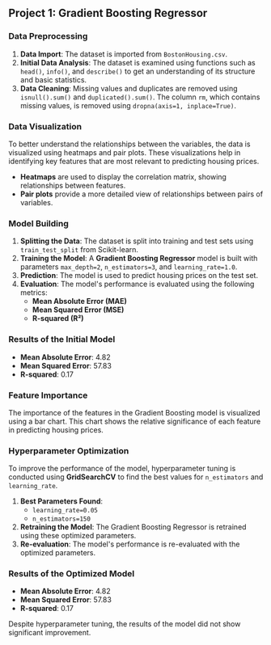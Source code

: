 ## Project 1: Gradient Boosting Regressor

### Data Preprocessing

1. **Data Import**: The dataset is imported from `BostonHousing.csv`.
2. **Initial Data Analysis**: The dataset is examined using functions such as `head()`, `info()`, and `describe()` to get an understanding of its structure and basic statistics.
3. **Data Cleaning**: Missing values and duplicates are removed using `isnull().sum()` and `duplicated().sum()`. The column `rm`, which contains missing values, is removed using `dropna(axis=1, inplace=True)`.

### Data Visualization

To better understand the relationships between the variables, the data is visualized using heatmaps and pair plots. These visualizations help in identifying key features that are most relevant to predicting housing prices.

- **Heatmaps** are used to display the correlation matrix, showing relationships between features.
- **Pair plots** provide a more detailed view of relationships between pairs of variables.

### Model Building

1. **Splitting the Data**: The dataset is split into training and test sets using `train_test_split` from Scikit-learn.
2. **Training the Model**: A **Gradient Boosting Regressor** model is built with parameters `max_depth=2`, `n_estimators=3`, and `learning_rate=1.0`.
3. **Prediction**: The model is used to predict housing prices on the test set.
4. **Evaluation**: The model's performance is evaluated using the following metrics:
   - **Mean Absolute Error (MAE)**
   - **Mean Squared Error (MSE)**
   - **R-squared (R²)**

### Results of the Initial Model

- **Mean Absolute Error**: 4.82
- **Mean Squared Error**: 57.83
- **R-squared**: 0.17

### Feature Importance

The importance of the features in the Gradient Boosting model is visualized using a bar chart. This chart shows the relative significance of each feature in predicting housing prices.

### Hyperparameter Optimization

To improve the performance of the model, hyperparameter tuning is conducted using **GridSearchCV** to find the best values for `n_estimators` and `learning_rate`. 

1. **Best Parameters Found**:
   - `learning_rate=0.05`
   - `n_estimators=150`
2. **Retraining the Model**: The Gradient Boosting Regressor is retrained using these optimized parameters.
3. **Re-evaluation**: The model's performance is re-evaluated with the optimized parameters.

### Results of the Optimized Model

- **Mean Absolute Error**: 4.82
- **Mean Squared Error**: 57.83
- **R-squared**: 0.17

Despite hyperparameter tuning, the results of the model did not show significant improvement.
